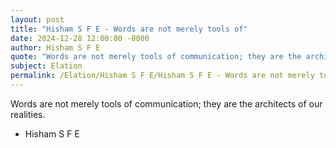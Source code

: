 ```yaml
---
layout: post
title: "Hisham S F E - Words are not merely tools of"
date: 2024-12-28 12:00:00 -0000
author: Hisham S F E
quote: "Words are not merely tools of communication; they are the architects of our realities."
subject: Elation
permalink: /Elation/Hisham S F E/Hisham S F E - Words are not merely tools of
---
```


Words are not merely tools of communication; they are the architects of our realities.

- Hisham S F E
